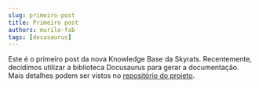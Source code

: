 ```yaml
---
slug: primeiro-post
title: Primeiro post
authors: murilo-fab
tags: [docusaurus]
---
```


Este é o primeiro post da nova Knowledge Base da Skyrats. Recentemente, decidimos utilizar a biblioteca Docusaurus para gerar a documentação. Mais detalhes podem ser vistos no [repositório do projeto](https://github.com/SkyRats/knowledge_base).
